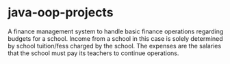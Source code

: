 # java-oop-projects 
A finance management system to handle basic finance operations regarding budgets for a school. Income from a school in this case is solely determined by school tuition/fess charged by the school. The expenses are the salaries that the school must pay its teachers to continue operations.
